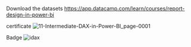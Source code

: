Download the datasets
https://app.datacamp.com/learn/courses/report-design-in-power-bi

certificate
![11-Intermediate-DAX-in-Power-BI_page-0001](https://github.com/shrutipitale/Data-Analyst-in-Power-BI/assets/80112581/4bacddef-1a8c-4f01-ad4a-d1d17af5d98f)

Badge
![idax](https://github.com/shrutipitale/Data-Analyst-in-Power-BI/assets/80112581/2e75d653-2c75-4cd2-be8a-0138c60e5a03)
